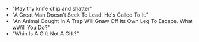 * "May thy knife chip and shatter"
* "A Great Man Doesn't Seek To Lead. He's Called To It."
* "An Animal Cought In A Trap Will Gnaw Off Its Own Leg To Escape. What wWill You Do?"
* "Whin Is A Gift Not A Gift?"

